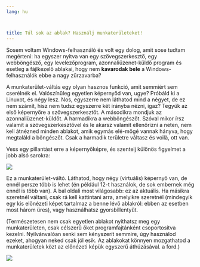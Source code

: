 ```yaml
---
lang: hu



title: Túl sok az ablak? Használj munkaterületeket!
---
```


Sosem voltam Windows-felhasználó és volt egy dolog, amit sose tudtam megérteni: ha egyszer nyitva van egy szövegszerkesztő, egy webböngésző, egy levelezőprogram, azonnaliüzenet-küldő program és esetleg a fájlkezelő ablakai, hogy nem <b>kavarodak bele</b> a Windows-felhasználók ebbe a nagy zűrzavarba?

A munkaterület-váltás egy olyan hasznos funkció, amit semmiért sem cserélnék el. Valószínűleg egyetlen képernyőd van, ugye? Próbáld ki a Linuxot, és négy lesz. Nos, egyszerre nem láthatod mind a négyet, de ez nem számít, hisz nem tudsz egyszerre két irányba nézni, igaz? Tegyük az első képernyőre a szövegszerkesztőt. A másodikra mondjuk az azonnaliüzenet-küldőt. A harmadikra a webböngészőt. Szóval mikor írsz valamit a szövegszerkesztővel és le akarsz valamit ellenőrizni a neten, nem kell átnézned minden ablakot, amik egymás elé-mögé vannak hányva, hogy megtaláld a böngészőt. Csak a harmadik területre váltasz és voilà, ott van.

Vess egy pillantást erre a képernyőképre, és szentelj különös figyelmet a jobb alsó sarokra:

<img src="Images/workspaces.png" border="0"/>

Ez a munkaterület-váltó. Láthatod, hogy négy (virtuális) képernyő van, de ennél persze több is lehet (én például 12-t használok, de sok embernek még ennél is több van). A bal oldali most világosabb: ez az aktuális. Ha másikra szeretnél váltani, csak rá kell kattintani arra, amelyikre szeretnél (mindegyik egy kis előnézeti képet tartalmaz a benne lévő ablakról: ebben az esetben most három üres), vagy használhatsz gyorsbillentyűt.

(Természetesen nem csak egyetlen ablakot nyithatsz meg egy munkaterületen, csak célszerű őket programfajtánként csoportosítva kezelni. Nyilvánvalóan senki sem kényszerít semmire, úgy használod ezeket, ahogyan neked csak jól esik. Az ablakokat könnyen mozgathatod a munkaterületek közt az előnézeti képük egyszerű áthúzásával. a ford.)

<img src="Images/workspaces_full.png" border="0"/>




